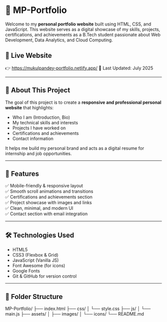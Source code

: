 # 🌟 MP-Portfolio

Welcome to my **personal portfolio website** built using HTML, CSS, and JavaScript. This website serves as a digital showcase of my skills, projects, certifications, and achievements as a B.Tech student passionate about Web Development, Data Analytics, and Cloud Computing.

## 🔗 Live Website

👉 https://mukulpandey-portfolio.netlify.app/
📅 Last Updated: July 2025

---

## 📌 About This Project

The goal of this project is to create a **responsive and professional personal website** that highlights:

- Who I am (Introduction, Bio)
- My technical skills and interests
- Projects I have worked on
- Certifications and achievements
- Contact information

It helps me build my personal brand and acts as a digital resume for internship and job opportunities.

---

## 🚀 Features

✅ Mobile-friendly & responsive layout  
✅ Smooth scroll animations and transitions  
✅ Certifications and achievements section  
✅ Project showcase with images and links  
✅ Clean, minimal, and modern UI  
✅ Contact section with email integration

---

## 🛠️ Technologies Used

- HTML5
- CSS3 (Flexbox & Grid)
- JavaScript (Vanilla JS)
- Font Awesome (for icons)
- Google Fonts
- Git & GitHub for version control

---

## 📂 Folder Structure

MP-Portfolio/
├── index.html
├── css/
│ └── style.css
├── js/
│ └── main.js
├── assets/
│ ├── images/
│ └── icons/
└── README.md
